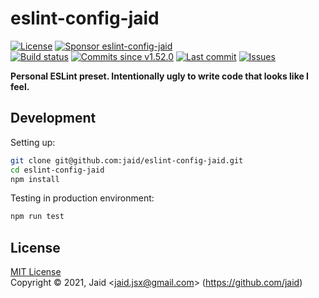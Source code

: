 # eslint-config-jaid


<a href="https://raw.githubusercontent.com/jaid/eslint-config-jaid/master/license.txt"><img src="https://img.shields.io/github/license/jaid/eslint-config-jaid?style=flat-square" alt="License"/></a> <a href="https://github.com/sponsors/jaid"><img src="https://img.shields.io/badge/<3-Sponsor-FF45F1?style=flat-square" alt="Sponsor eslint-config-jaid"/></a>  
<a href="https://actions-badge.atrox.dev/jaid/eslint-config-jaid/goto"><img src="https://img.shields.io/endpoint.svg?style=flat-square&url=https%3A%2F%2Factions-badge.atrox.dev%2Fjaid%2Feslint-config-jaid%2Fbadge" alt="Build status"/></a> <a href="https://github.com/jaid/eslint-config-jaid/commits"><img src="https://img.shields.io/github/commits-since/jaid/eslint-config-jaid/v1.52.0?style=flat-square&logo=github" alt="Commits since v1.52.0"/></a> <a href="https://github.com/jaid/eslint-config-jaid/commits"><img src="https://img.shields.io/github/last-commit/jaid/eslint-config-jaid?style=flat-square&logo=github" alt="Last commit"/></a> <a href="https://github.com/jaid/eslint-config-jaid/issues"><img src="https://img.shields.io/github/issues/jaid/eslint-config-jaid?style=flat-square&logo=github" alt="Issues"/></a>  

**Personal ESLint preset. Intentionally ugly to write code that looks like I feel.**




























## Development



Setting up:
```bash
git clone git@github.com:jaid/eslint-config-jaid.git
cd eslint-config-jaid
npm install
```
Testing in production environment:
```bash
npm run test
```


## License
[MIT License](https://raw.githubusercontent.com/jaid/eslint-config-jaid/master/license.txt)  
Copyright © 2021, Jaid \<jaid.jsx@gmail.com> (https://github.com/jaid)

<!---
Readme generated with tldw v7.0.0
https://github.com/Jaid/tldw
-->